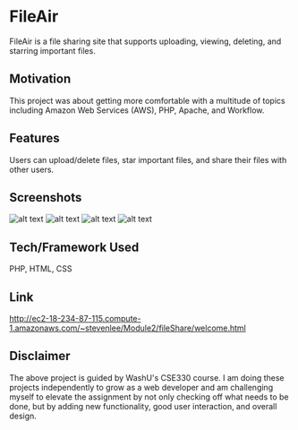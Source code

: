 # FileAir
FileAir is a file sharing site that supports uploading, viewing, deleting, and starring important files.

## Motivation
This project was about getting more comfortable with a multitude of topics including Amazon Web Services (AWS), PHP, Apache, and Workflow. 

## Features
Users can upload/delete files, star important files, and share their files with other users. 

## Screenshots
![alt text](https://github.com/lee-steven/FileAir/blob/master/Screenshots/1.png)
![alt text](https://github.com/lee-steven/FileAir/blob/master/Screenshots/2.png)
![alt text](https://github.com/lee-steven/FileAir/blob/master/Screenshots/3.png)
![alt text](https://github.com/lee-steven/FileAir/blob/master/Screenshots/4.png)



## Tech/Framework Used
PHP, HTML, CSS

## Link
http://ec2-18-234-87-115.compute-1.amazonaws.com/~stevenlee/Module2/fileShare/welcome.html

## Disclaimer
The above project is guided by WashU's CSE330 course. I am doing these projects independently to grow as a web developer and am challenging myself to elevate the assignment by not only checking off what needs to be done, but by adding new functionality, good user interaction, and overall design.



